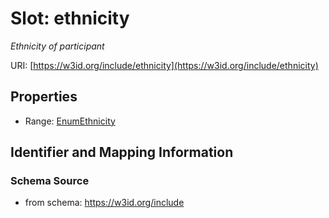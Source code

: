 # Slot: ethnicity
_Ethnicity of participant_


URI: [https://w3id.org/include/ethnicity](https://w3id.org/include/ethnicity)



<!-- no inheritance hierarchy -->


## Properties

 * Range: [EnumEthnicity](EnumEthnicity.md)



## Identifier and Mapping Information







### Schema Source


* from schema: https://w3id.org/include



